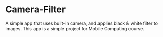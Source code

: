 # Camera-Filter
A simple app that uses built-in camera, and applies black &amp; white filter to images.
This app is a simple project for Mobile Computing course.
